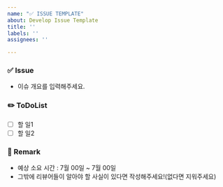 ```yaml
---
name: "✅ ISSUE TEMPLATE"
about: Develop Issue Template
title: ''
labels: ''
assignees: ''

---
```


### ✅ Issue
- 이슈 개요를 입력해주세요.

### ✏️ ToDoList
- [ ] 할 일1
- [ ] 할 일2

### 📌 Remark
- 예상 소요 시간 : 7월 00일 ~ 7월 00일
- 그밖에 리뷰어들이 알아야 할 사실이 있다면 작성해주세요!(없다면 지워주세요)
